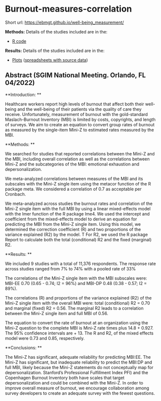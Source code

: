 # Burnout-measures-correlation

Short url: https://ebmgt.github.io/well-being_measurement/

**Methods:** Details of the studies included are in the:
* [R code](../master/files/code)

**Results:** Details of the studies included are in the:
* [Plots](../master/files/plots) ([spreadsheets with source data](files/data))

## Abstract (SGIM National Meeting. Orlando, FL 04/2022)

**Introduction: **

Healthcare workers report high levels of burnout that affect both their well-being and the well-being of their patients via the quality of care they receive. Unfortunately, measurement of burnout with the gold-standard Maslach-Burnout Inventory (MBI) is limited by costs, copyrights, and length of surveys. We aim to create an equation to convert group rates of burnout as measured by the single-item Mini-Z to estimated rates measured by the MBI.  

**Methods: **

We searched for studies that reported correlations between the Mini-Z and the MBI, including overall correlation as well as the correlations between Mini-Z and the subcategories of the MBI: emotional exhaustion and depersonalization.  

We meta-analyzed correlations between measures of the MBI and its subscales with the Mini-Z single item using the metacor function of the R package meta. We considered a correlation of 0.7 as acceptable per Cronbach. 

We meta-analyzed across studies the burnout rates and correlation of the Mini-Z single item with the full MBI by using a linear mixed-effects model with the lmer function of the R package lme4. We used the intercept and coefficient from the mixed-effects model to derive an equation for predicting the MBI from the Mini-Z single item. Using this model, we determined the correction coefficient (R) and two proportions of the variance explained (R2) by the model. T For R2, we used the R package Report to calculate both the total (conditional) R2 and the fixed (marginal) R2. 

**Results:  **

We included 9 studies with a total of 11,376 respondents. The response rate across studies ranged from 7% to 74% with a pooled rate of 33% 

The correlations of the Mini-Z single item with the MBI subscales were: MBI-EE 0.70 (0.65 - 0.74; I2 = 96%) and MBI-DP 0.48 (0.38 - 0.57; I2 = 89%). 

The correlations (R) and proportions of the variance explained (R2) of the Mini-Z single item with the overall MBI were: total (conditional) R2 = 0.70 and marginal (fixed) R2 = 0.56. The marginal R2 leads to a correlation between the Mini-Z single item and full MBI of 0.56.  

The equation to convert the rate of burnout at an organization using the Mini-Z question to the complete MBI is Mini-Z rate times plus 14.8 + 0.927. The 95% confidence intervals are + 13. The R and R2, of the mixed effects model were 0.73 and 0.85, respectively. 

**Conclusions: **

The Mini-Z has significant, adequate reliability for predicting MBI:EE. The Mini-Z has significant, but inadequate reliability to predict the MBI:DP and full MBI, likely because the Mini-Z statements do not conceptually map for depersonalization. Stanford’s Professional Fulfillment Index PFI) and the Copenhagen Burnout Inventory both have scales that target depersonalization and could be combined with the Mini-Z. In order to improve overall measure of burnout, we encourage collaboration among survey developers to create an adequate survey with the fewest questions.  
